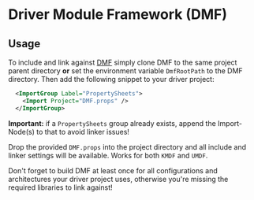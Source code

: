 # Driver Module Framework (DMF)

## Usage

To include and link against [DMF](https://github.com/microsoft/DMF) simply clone DMF to the same project parent directory **or** set the environment variable `DmfRootPath` to the DMF directory. Then add the following snippet to your driver project:

```xml
  <ImportGroup Label="PropertySheets">
    <Import Project="DMF.props" />
  </ImportGroup>
```

**Important:** if a `PropertySheets` group already exists, append the Import-Node(s) to that to avoid linker issues!

Drop the provided `DMF.props` into the project directory and all include and linker settings will be available. Works for both `KMDF` and `UMDF`.

Don't forget to build DMF at least once for all configurations and architectures your driver project uses, otherwise you're missing the required libraries to link against!
